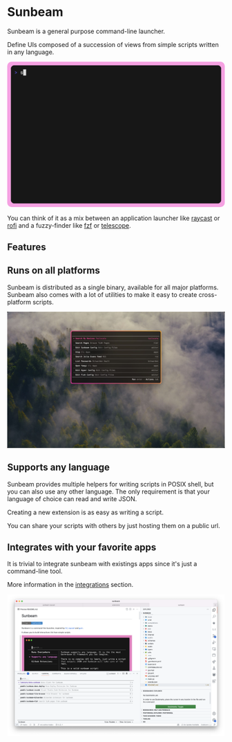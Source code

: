 # Sunbeam

Sunbeam is a general purpose command-line launcher.

Define UIs composed of a succession of views from simple scripts written in any language.

<p align="center" style="text-align: center">
  <img style="border-radius: 10px;" src="./docs/assets/demo.gif">
</p>

You can think of it as a mix between an application launcher like [raycast](https://raycast.com) or [rofi](https://github.com/davatorium/rofi) and a fuzzy-finder like [fzf](https://github.com/junegunn/fzf) or [telescope](https://github.com/nvim-telescope/telescope.nvim).

## Features

## Runs on all platforms

Sunbeam is distributed as a single binary, available for all major platforms. Sunbeam also comes with a lot of utilities to make it easy to create cross-platform scripts.

![sunbeam running in hyper](./docs/assets/hyper.jpeg)

## Supports any language

Sunbeam provides multiple helpers for writing scripts in POSIX shell, but you can also use any other language.
The only requirement is that your language of choice can read and write JSON.

Creating a new extension is as easy as writing a script.

You can share your scripts with others by just hosting them on a public url.

## Integrates with your favorite apps

It is trivial to integrate sunbeam with existings apps since it's just a command-line tool.

More information in the [integrations](https://pomdtr.github.io/sunbeam/book/user-guide/integrations.html) section.

![sunbeam running in vscode](./docs/assets/vscode.png)
